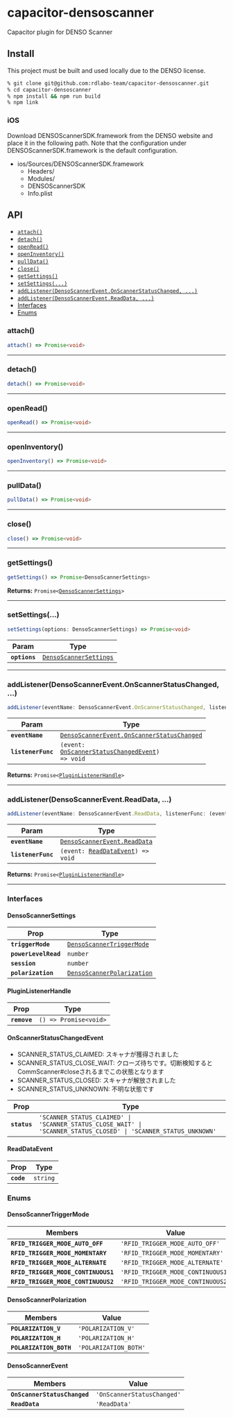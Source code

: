 # capacitor-densoscanner

Capacitor plugin for DENSO Scanner

## Install

This project must be built and used locally due to the DENSO license.

```bash
% git clone git@github.com:rdlabo-team/capacitor-densoscanner.git
% cd capacitor-densoscanner
% npm install && npm run build
% npm link
```

### iOS

Download DENSOScannerSDK.framework from the DENSO website and place it in the following path. Note that the configuration under DENSOScannerSDK.framework is the default configuration.

- ios/Sources/DENSOScannerSDK.framework
  - Headers/
  - Modules/
  - DENSOScannerSDK
  - Info.plist

## API

<docgen-index>

* [`attach()`](#attach)
* [`detach()`](#detach)
* [`openRead()`](#openread)
* [`openInventory()`](#openinventory)
* [`pullData()`](#pulldata)
* [`close()`](#close)
* [`getSettings()`](#getsettings)
* [`setSettings(...)`](#setsettings)
* [`addListener(DensoScannerEvent.OnScannerStatusChanged, ...)`](#addlistenerdensoscannereventonscannerstatuschanged-)
* [`addListener(DensoScannerEvent.ReadData, ...)`](#addlistenerdensoscannereventreaddata-)
* [Interfaces](#interfaces)
* [Enums](#enums)

</docgen-index>

<docgen-api>
<!--Update the source file JSDoc comments and rerun docgen to update the docs below-->

### attach()

```typescript
attach() => Promise<void>
```

--------------------


### detach()

```typescript
detach() => Promise<void>
```

--------------------


### openRead()

```typescript
openRead() => Promise<void>
```

--------------------


### openInventory()

```typescript
openInventory() => Promise<void>
```

--------------------


### pullData()

```typescript
pullData() => Promise<void>
```

--------------------


### close()

```typescript
close() => Promise<void>
```

--------------------


### getSettings()

```typescript
getSettings() => Promise<DensoScannerSettings>
```

**Returns:** <code>Promise&lt;<a href="#densoscannersettings">DensoScannerSettings</a>&gt;</code>

--------------------


### setSettings(...)

```typescript
setSettings(options: DensoScannerSettings) => Promise<void>
```

| Param         | Type                                                                  |
| ------------- | --------------------------------------------------------------------- |
| **`options`** | <code><a href="#densoscannersettings">DensoScannerSettings</a></code> |

--------------------


### addListener(DensoScannerEvent.OnScannerStatusChanged, ...)

```typescript
addListener(eventName: DensoScannerEvent.OnScannerStatusChanged, listenerFunc: (event: OnScannerStatusChangedEvent) => void) => Promise<PluginListenerHandle>
```

| Param              | Type                                                                                                    |
| ------------------ | ------------------------------------------------------------------------------------------------------- |
| **`eventName`**    | <code><a href="#densoscannerevent">DensoScannerEvent.OnScannerStatusChanged</a></code>                  |
| **`listenerFunc`** | <code>(event: <a href="#onscannerstatuschangedevent">OnScannerStatusChangedEvent</a>) =&gt; void</code> |

**Returns:** <code>Promise&lt;<a href="#pluginlistenerhandle">PluginListenerHandle</a>&gt;</code>

--------------------


### addListener(DensoScannerEvent.ReadData, ...)

```typescript
addListener(eventName: DensoScannerEvent.ReadData, listenerFunc: (event: ReadDataEvent) => void) => Promise<PluginListenerHandle>
```

| Param              | Type                                                                        |
| ------------------ | --------------------------------------------------------------------------- |
| **`eventName`**    | <code><a href="#densoscannerevent">DensoScannerEvent.ReadData</a></code>    |
| **`listenerFunc`** | <code>(event: <a href="#readdataevent">ReadDataEvent</a>) =&gt; void</code> |

**Returns:** <code>Promise&lt;<a href="#pluginlistenerhandle">PluginListenerHandle</a>&gt;</code>

--------------------


### Interfaces


#### DensoScannerSettings

| Prop                 | Type                                                                          |
| -------------------- | ----------------------------------------------------------------------------- |
| **`triggerMode`**    | <code><a href="#densoscannertriggermode">DensoScannerTriggerMode</a></code>   |
| **`powerLevelRead`** | <code>number</code>                                                           |
| **`session`**        | <code>number</code>                                                           |
| **`polarization`**   | <code><a href="#densoscannerpolarization">DensoScannerPolarization</a></code> |


#### PluginListenerHandle

| Prop         | Type                                      |
| ------------ | ----------------------------------------- |
| **`remove`** | <code>() =&gt; Promise&lt;void&gt;</code> |


#### OnScannerStatusChangedEvent

- SCANNER_STATUS_CLAIMED: スキャナが獲得されました
- SCANNER_STATUS_CLOSE_WAIT: クローズ待ちです。切断検知するとCommScanner#closeされるまでこの状態となります
- SCANNER_STATUS_CLOSED:  スキャナが解放されました
- SCANNER_STATUS_UNKNOWN: 不明な状態です

| Prop         | Type                                                                                                                        |
| ------------ | --------------------------------------------------------------------------------------------------------------------------- |
| **`status`** | <code>'SCANNER_STATUS_CLAIMED' \| 'SCANNER_STATUS_CLOSE_WAIT' \| 'SCANNER_STATUS_CLOSED' \| 'SCANNER_STATUS_UNKNOWN'</code> |


#### ReadDataEvent

| Prop       | Type                |
| ---------- | ------------------- |
| **`code`** | <code>string</code> |


### Enums


#### DensoScannerTriggerMode

| Members                             | Value                                        |
| ----------------------------------- | -------------------------------------------- |
| **`RFID_TRIGGER_MODE_AUTO_OFF`**    | <code>'RFID_TRIGGER_MODE_AUTO_OFF'</code>    |
| **`RFID_TRIGGER_MODE_MOMENTARY`**   | <code>'RFID_TRIGGER_MODE_MOMENTARY'</code>   |
| **`RFID_TRIGGER_MODE_ALTERNATE`**   | <code>'RFID_TRIGGER_MODE_ALTERNATE'</code>   |
| **`RFID_TRIGGER_MODE_CONTINUOUS1`** | <code>'RFID_TRIGGER_MODE_CONTINUOUS1'</code> |
| **`RFID_TRIGGER_MODE_CONTINUOUS2`** | <code>'RFID_TRIGGER_MODE_CONTINUOUS2'</code> |


#### DensoScannerPolarization

| Members                 | Value                            |
| ----------------------- | -------------------------------- |
| **`POLARIZATION_V`**    | <code>'POLARIZATION_V'</code>    |
| **`POLARIZATION_H`**    | <code>'POLARIZATION_H'</code>    |
| **`POLARIZATION_BOTH`** | <code>'POLARIZATION_BOTH'</code> |


#### DensoScannerEvent

| Members                      | Value                                 |
| ---------------------------- | ------------------------------------- |
| **`OnScannerStatusChanged`** | <code>'OnScannerStatusChanged'</code> |
| **`ReadData`**               | <code>'ReadData'</code>               |

</docgen-api>

